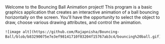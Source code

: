 Welcome to the Bouncing Ball Animation project! This program is a basic graphics application that creates an interactive animation of a ball bouncing horizontally on the screen. You'll have the opportunity to select the object to draw, choose various drawing attributes, and control the animation.


    ![image alt](https://github.com/Rajapnisha/Bouncing-Ball/blob/b83290075e7e3ef98141710f03204f15767ab3c4/bouncing%20ball.gif)
          
